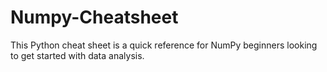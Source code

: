 # Numpy-Cheatsheet
This Python cheat sheet is a quick reference for NumPy beginners looking to get started with data analysis.
